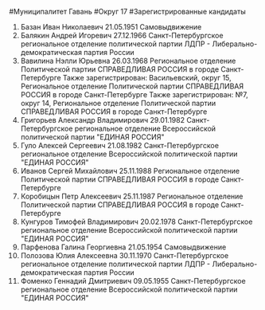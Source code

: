 #Муниципалитет
Гавань
#Округ
17
#Зарегистрированные кандидаты
1. Базан Иван Николаевич 21.05.1951
Самовыдвижение
2. Балякин Андрей Игоревич 27.12.1966
Санкт-Петербургское региональное отделение политической партии ЛДПР - Либерально-демократическая партия России
3. Вавилина Нэлли Юрьевна 26.03.1968
Региональное отделение Политической партии СПРАВЕДЛИВАЯ РОССИЯ в городе Санкт-Петербурге
Также зарегистрирован: Васильевский, округ 15, Региональное отделение Политической партии СПРАВЕДЛИВАЯ РОССИЯ в городе Санкт-Петербурге
Также зарегистрирован: №7, округ 14, Региональное отделение Политической партии СПРАВЕДЛИВАЯ РОССИЯ в городе Санкт-Петербурге
4. Григорьев Александр Владимирович 29.01.1982
Санкт-Петербургское региональное отделение Всероссийской политической партии "ЕДИНАЯ РОССИЯ"
5. Гуло Алексей Сергеевич 21.08.1982
Санкт-Петербургское региональное отделение Всероссийской политической партии "ЕДИНАЯ РОССИЯ"
6. Иванов Сергей Михайлович 25.11.1988
Региональное отделение Политической партии СПРАВЕДЛИВАЯ РОССИЯ в городе Санкт-Петербурге
7. Коробицын Петр Алексеевич 25.11.1987
Региональное отделение Политической партии СПРАВЕДЛИВАЯ РОССИЯ в городе Санкт-Петербурге
8. Кунгуров Тимофей Владимирович 20.02.1978
Санкт-Петербургское региональное отделение Всероссийской политической партии "ЕДИНАЯ РОССИЯ"
9. Парфенова Галина Георгиевна 21.05.1954
Самовыдвижение
10. Полозова Юлия Алексеевна 30.11.1970
Санкт-Петербургское региональное отделение политической партии ЛДПР - Либерально-демократическая партия России
11. Фоменко Геннадий Дмитриевич 09.05.1955
Санкт-Петербургское региональное отделение Всероссийской политической партии "ЕДИНАЯ РОССИЯ"
